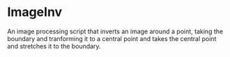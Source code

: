 # ImageInv
An image processing script that inverts an image around a point, taking the boundary and tranforming it to a central point and takes the central point and stretches it to the boundary.
